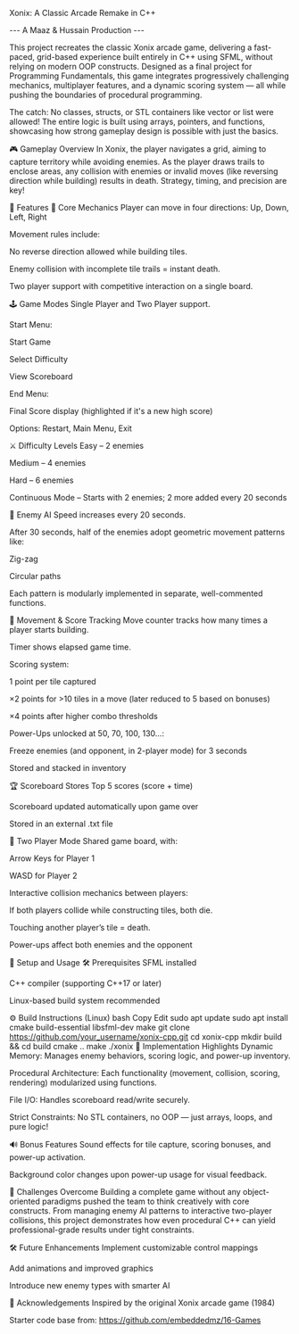 Xonix: A Classic Arcade Remake in C++

--- A Maaz & Hussain Production ---

This project recreates the classic Xonix arcade game, delivering a fast-paced, grid-based experience built entirely in C++ using SFML, without relying on modern OOP constructs. Designed as a final project for Programming Fundamentals, this game integrates progressively challenging mechanics, multiplayer features, and a dynamic scoring system — all while pushing the boundaries of procedural programming.

The catch: No classes, structs, or STL containers like vector or list were allowed! The entire logic is built using arrays, pointers, and functions, showcasing how strong gameplay design is possible with just the basics.

🎮 Gameplay Overview
In Xonix, the player navigates a grid, aiming to capture territory while avoiding enemies. As the player draws trails to enclose areas, any collision with enemies or invalid moves (like reversing direction while building) results in death. Strategy, timing, and precision are key!

🚀 Features
🧱 Core Mechanics
Player can move in four directions: Up, Down, Left, Right

Movement rules include:

No reverse direction allowed while building tiles.

Enemy collision with incomplete tile trails = instant death.

Two player support with competitive interaction on a single board.

🕹 Game Modes
Single Player and Two Player support.

Start Menu:

Start Game

Select Difficulty

View Scoreboard

End Menu:

Final Score display (highlighted if it's a new high score)

Options: Restart, Main Menu, Exit

⚔️ Difficulty Levels
Easy – 2 enemies

Medium – 4 enemies

Hard – 6 enemies

Continuous Mode – Starts with 2 enemies; 2 more added every 20 seconds

👾 Enemy AI
Speed increases every 20 seconds.

After 30 seconds, half of the enemies adopt geometric movement patterns like:

Zig-zag

Circular paths

Each pattern is modularly implemented in separate, well-commented functions.

🧮 Movement & Score Tracking
Move counter tracks how many times a player starts building.

Timer shows elapsed game time.

Scoring system:

1 point per tile captured

×2 points for >10 tiles in a move (later reduced to 5 based on bonuses)

×4 points after higher combo thresholds

Power-Ups unlocked at 50, 70, 100, 130...:

Freeze enemies (and opponent, in 2-player mode) for 3 seconds

Stored and stacked in inventory

🏆 Scoreboard
Stores Top 5 scores (score + time)

Scoreboard updated automatically upon game over

Stored in an external .txt file

👥 Two Player Mode
Shared game board, with:

Arrow Keys for Player 1

WASD for Player 2

Interactive collision mechanics between players:

If both players collide while constructing tiles, both die.

Touching another player’s tile = death.

Power-ups affect both enemies and the opponent

💾 Setup and Usage
🛠 Prerequisites
SFML installed

C++ compiler (supporting C++17 or later)

Linux-based build system recommended

⚙️ Build Instructions (Linux)
bash
Copy
Edit
sudo apt update
sudo apt install cmake build-essential libsfml-dev make
git clone https://github.com/your_username/xonix-cpp.git
cd xonix-cpp
mkdir build && cd build
cmake ..
make
./xonix
🧠 Implementation Highlights
Dynamic Memory: Manages enemy behaviors, scoring logic, and power-up inventory.

Procedural Architecture: Each functionality (movement, collision, scoring, rendering) modularized using functions.

File I/O: Handles scoreboard read/write securely.

Strict Constraints: No STL containers, no OOP — just arrays, loops, and pure logic!

🔊 Bonus Features
Sound effects for tile capture, scoring bonuses, and power-up activation.

Background color changes upon power-up usage for visual feedback.

🧪 Challenges Overcome
Building a complete game without any object-oriented paradigms pushed the team to think creatively with core constructs. From managing enemy AI patterns to interactive two-player collisions, this project demonstrates how even procedural C++ can yield professional-grade results under tight constraints.

🛠 Future Enhancements
Implement customizable control mappings

Add animations and improved graphics

Introduce new enemy types with smarter AI

🙏 Acknowledgements
Inspired by the original Xonix arcade game (1984)

Starter code base from: https://github.com/embeddedmz/16-Games
